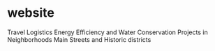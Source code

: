 # website
Travel Logistics Energy Efficiency and Water Conservation Projects in Neighborhoods Main Streets and Historic districts
